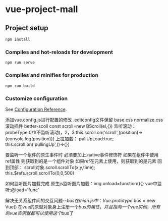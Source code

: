 # vue-project-mall

## Project setup
```
npm install
```

### Compiles and hot-reloads for development
```
npm run serve
```

### Compiles and minifies for production
```
npm run build
```

### Customize configuration
See [Configuration Reference](https://cli.vuejs.org/config/).

添加vue.config.js进行配置的修改
    .editconfig文件保留
    base.css
    normalize.css
滚动插件  better-scoll
    const scroll=new BScroll(el,{})
    监听滚动：
    probeType:0/1(不监听滚动)，2，3
    this.scroll.on('scroll',(position)=>{console.log(position)})
    上拉加载：
    pullUpLoad:true;
    this.scroll.on('pullingUp',()=>{})

要监听一个组件的原生事件时  必须要加上.native事件修饰符
如果在组件中使用ref属性 则获取到的是一个组件对象  如果ref在元素上使用，则获取到的是元素
回到顶部：
    scroll对象.scroll.scrollTo(x,y,time);
    this.$refs.scroll.scrollTo(0,0,500)

如何监听图片加载完成
原生js监听图片加载：img.onload=function(){}
vue中监听:@load='func'

解决无关系组件间的交互问题--$bus
在mian.js中：
Vue.prototype.$bus = new Vue()
在vue的原型对象身上注册一个$bus的属性，并且指向一个vue实例，所有的vue实例就都可以使用这个$bus了

